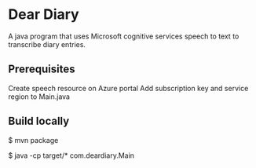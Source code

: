 # Dear Diary

A java program that uses Microsoft cognitive services speech to text to transcribe diary entries.

## Prerequisites

Create speech resource on Azure portal
Add subscription key and service region to Main.java

## Build locally

$ mvn package

$ java -cp target/* com.deardiary.Main <key> <region>


